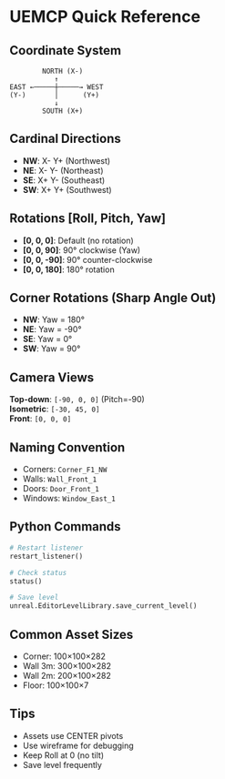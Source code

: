 # UEMCP Quick Reference

## Coordinate System
```
        NORTH (X-)
           ↑
EAST ←─────┼─────→ WEST  
(Y-)       │      (Y+)
           ↓
        SOUTH (X+)
```

## Cardinal Directions
- **NW**: X- Y+ (Northwest)
- **NE**: X- Y- (Northeast)  
- **SE**: X+ Y- (Southeast)
- **SW**: X+ Y+ (Southwest)

## Rotations [Roll, Pitch, Yaw]
- **[0, 0, 0]**: Default (no rotation)
- **[0, 0, 90]**: 90° clockwise (Yaw)
- **[0, 0, -90]**: 90° counter-clockwise
- **[0, 0, 180]**: 180° rotation

## Corner Rotations (Sharp Angle Out)
- **NW**: Yaw = 180°
- **NE**: Yaw = -90°
- **SE**: Yaw = 0°
- **SW**: Yaw = 90°

## Camera Views
**Top-down**: `[-90, 0, 0]` (Pitch=-90)  
**Isometric**: `[-30, 45, 0]`  
**Front**: `[0, 0, 0]`

## Naming Convention
- Corners: `Corner_F1_NW`
- Walls: `Wall_Front_1`
- Doors: `Door_Front_1`
- Windows: `Window_East_1`

## Python Commands
```python
# Restart listener
restart_listener()

# Check status
status()

# Save level
unreal.EditorLevelLibrary.save_current_level()
```

## Common Asset Sizes
- Corner: 100×100×282
- Wall 3m: 300×100×282
- Wall 2m: 200×100×282
- Floor: 100×100×7

## Tips
- Assets use CENTER pivots
- Use wireframe for debugging
- Keep Roll at 0 (no tilt)
- Save level frequently
